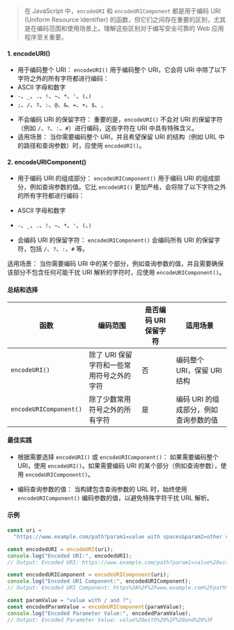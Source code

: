 > 在 JavaScript 中，`encodeURI` 和 `encodeURIComponent` 都是用于编码 URI (Uniform Resource Identifier) 的函数，但它们之间存在重要的区别，尤其是在编码范围和使用场景上。理解这些区别对于编写安全可靠的 Web 应用程序至关重要。

#### 1. encodeURI()

- 用于编码整个 URI： `encodeURI()` 用于编码整个 URI，它会将 URI 中除了以下字符之外的所有字符都进行编码：
- ASCII 字母和数字
- `-`、`_`、`.`、`!`、`~`、`*`、`'`、`(`、`)`
- `;`、`/`、`?`、`:`、`@`、`&`、`=`、`+`、`$`、`,`

* 不会编码 URI 的保留字符： 重要的是，`encodeURI()` 不会对 URI 的保留字符（例如 `/`、`?`、`:`、`#`）进行编码，这些字符在 URI 中具有特殊含义。
* 适用场景： 当你需要编码整个 URI，并且希望保留 URI 的结构（例如 URL 中的路径和查询参数）时，应使用 `encodeURI()`。

#### 2. encodeURIComponent()

- 用于编码 URI 的组成部分： `encodeURIComponent()` 用于编码 URI 的组成部分，例如查询参数的值。它比 `encodeURI()` 更加严格，会将除了以下字符之外的所有字符都进行编码：

* ASCII 字母和数字
* `-`、`_`、`.`、`!`、`~`、`*`、`'`、`(`、`)`

* 会编码 URI 的保留字符： `encodeURIComponent()` 会编码所有 URI 的保留字符，包括 `/`、`?`、`:`、`#` 等。

适用场景： 当你需要编码 URI 中的某个部分，例如查询参数的值，并且需要确保该部分不包含任何可能干扰 URI 解析的字符时，应使用 `encodeURIComponent()`。

#### 总结和选择

| 函数                   | 编码范围                                  | 是否编码 URI 保留字符 | 适用场景                              |
| ---------------------- | ----------------------------------------- | --------------------- | ------------------------------------- |
| `encodeURI()`          | 除了 URI 保留字符和一些常用符号之外的字符 | 否                    | 编码整个 URI，保留 URI 结构           |
| `encodeURIComponent()` | 除了少数常用符号之外的所有字符            | 是                    | 编码 URI 的组成部分，例如查询参数的值 |

#### 最佳实践

- 根据需要选择 `encodeURI()` 或 `encodeURIComponent()`： 如果需要编码整个 URI，使用 `encodeURI()`。如果需要编码 URI 的某个部分（例如查询参数），使用 `encodeURIComponent()`。

* 编码查询参数的值： 当构建包含查询参数的 URL 时，始终使用 `encodeURIComponent()` 编码参数的值，以避免特殊字符干扰 URL 解析。

#### 示例

```js
const uri =
  "https://www.example.com/path?param1=value with spaces&param2=other value/";

const encodedURI = encodeURI(uri);
console.log("Encoded URI:", encodedURI);
// Output: Encoded URI: https://www.example.com/path?param1=value%20with%20spaces&param2=other%20value/

const encodedURIComponent = encodeURIComponent(uri);
console.log("Encoded URI Component:", encodedURIComponent);
// Output: Encoded URI Component: https%3A%2F%2Fwww.example.com%2Fpath%3Fparam1%3Dvalue%20with%20spaces%26param2%3Dother%20value%2F

const paramValue = "value with / and ?";
const encodedParamValue = encodeURIComponent(paramValue);
console.log("Encoded Parameter Value:", encodedParamValue);
// Output: Encoded Parameter Value: value%20with%20%2F%20and%20%3F
```

